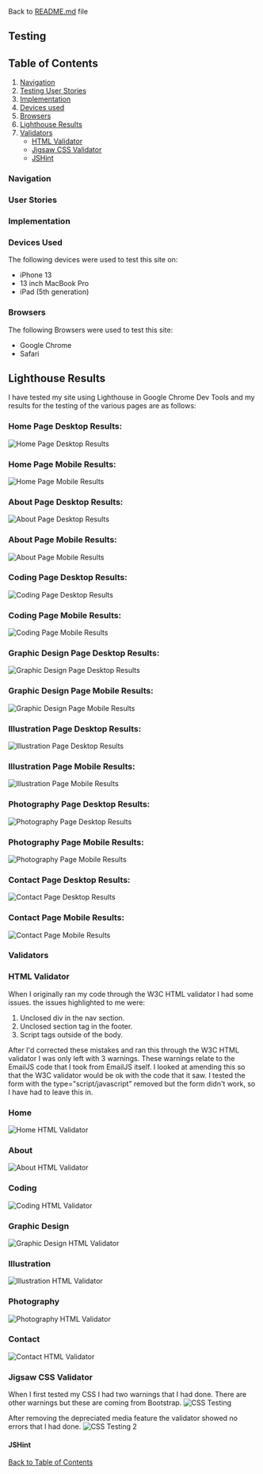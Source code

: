 Back to [README.md](README.md) file

## Testing

## Table of Contents
1. [Navigation](#navigation)   
2. [Testing User Stories](#testing-user-stories)
3. [Implementation](#implementation)
4. [Devices used](#devices-used)
5. [Browsers](#browsers)
6. [Lighthouse Results](#lighthouse-results)
7. [Validators](#validators)
	* [HTML Validator](#html-validator)
	* [Jigsaw CSS Validator](#jigsaw-css-validator)
	* [JSHint](#jshint)

### Navigation

### User Stories

### Implementation

### Devices Used
The following devices were used to test this site on:

* iPhone 13
* 13 inch MacBook Pro
* iPad (5th generation)

### Browsers
The following Browsers were used to test this site:

* Google Chrome
* Safari

## Lighthouse Results
I have tested my site using Lighthouse in Google Chrome Dev Tools and my results for the testing of the various pages are as follows:

### Home Page Desktop Results:
![Home Page Desktop Results](assets/images/lighthouse/home-desktop-lighthouse-testing.jpg)

### Home Page Mobile Results:
![Home Page Mobile Results](assets/images/lighthouse/home-mobile-lighthouse-testing.jpg)

### About Page Desktop Results:
![About Page Desktop Results](assets/images/lighthouse/about-desktop-lighthouse-testing.jpg)

### About Page Mobile Results:
![About Page Mobile Results](assets/images/lighthouse/about-mobile-lighthouse-testing.jpg)

### Coding Page Desktop Results:
![Coding Page Desktop Results](assets/images/lighthouse/coding-desktop-lighthouse-testing.jpg)

### Coding Page Mobile Results:
![Coding Page Mobile Results](assets/images/lighthouse/coding-mobile-lighthouse-testing.jpg)

### Graphic Design Page Desktop Results:
![Graphic Design Page Desktop Results](assets/images/lighthouse/graphic-design-desktop-lighthouse-testing.jpg)

### Graphic Design Page Mobile Results:
![Graphic Design Page Mobile Results](assets/images/lighthouse/graphic-design-mobile-lighthouse-testing.jpg)

### Illustration Page Desktop Results:
![Illustration Page Desktop Results](assets/images/lighthouse/illustration-desktop-lighthouse-testing.jpg)

### Illustration Page Mobile Results:
![Illustration Page Mobile Results](assets/images/lighthouse/illustration-mobile-lighthouse-testing.jpg)

### Photography Page Desktop Results:
![Photography Page Desktop Results](assets/images/lighthouse/photography-desktop-lighthouse-testing.jpg)

### Photography Page Mobile Results:
![Photography Page Mobile Results](assets/images/lighthouse/photography-mobile-lighthouse-testing.jpg)

### Contact Page Desktop Results:
![Contact Page Desktop Results](assets/images/lighthouse/contact-desktop-lighthouse-testing.jpg)

### Contact Page Mobile Results:
![Contact Page Mobile Results](assets/images/lighthouse/contact-mobile-lighthouse-testing.jpg)


### Validators
### HTML Validator
When I originally ran my code through the W3C HTML validator I had some issues. the issues highlighted to me were:

1. Unclosed div in the nav section.
2. Unclosed section tag in the footer.
3. Script tags outside of the body.

After I'd corrected these mistakes and ran this through the W3C HTML validator I was only left with 3 warnings. These warnings relate to the EmailJS code that I took from EmailJS itself. I looked at amending this so that the W3C validator would be ok with the code that it saw. I tested the form with the type="script/javascript" removed but the form didn't work, so I have had to leave this in.

### Home
![Home HTML Validator](assets/images/validator/w3c-html-home.jpg)

### About
![About HTML Validator](assets/images/validator/w3c-html-about.jpg)

### Coding
![Coding HTML Validator](assets/images/validator/w3c-html-coding.jpg)

### Graphic Design
![Graphic Design HTML Validator](assets/images/validator/w3c-html-graphic-design.jpg)

### Illustration
![Illustration HTML Validator](assets/images/validator/w3c-html-illustration.jpg)

### Photography
![Photography HTML Validator](assets/images/validator/w3c-html-photography.jpg)

### Contact
![Contact HTML Validator](assets/images/validator/w3c-html-contact.jpg)

### Jigsaw CSS Validator
When I first tested my CSS I had two warnings that I had done. There are other warnings but these are coming from Bootstrap.
![CSS Testing](assets/images/validator/jigsaw-css-testing-1.jpg)

After removing the depreciated media feature the validator showed no errors that I had done.
![CSS Testing 2](assets/images/validator/jigsaw-css-testing-2.jpg)

#### JSHint

[Back to Table of Contents](#table-of-contents)